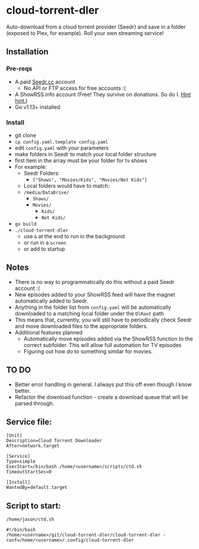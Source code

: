 # cloud-torrent-dler

Auto-download from a cloud torrent provider (Seedr) and save in a folder (exposed to Plex, for example). Roll your own streaming service!

## Installation

### Pre-reqs

- A paid [Seedr.cc](https://www.seedr.cc/?r=211) account
  - No API or FTP access for free accounts :(
- A ShowRSS.info account (Free! They survive on donations. So do I. [Hint hint.](paypal.me/jdale215))
- Go v1.13+ installed

### Install

- git clone
- `cp config.yaml.template config.yaml`
- edit `config.yaml` with your parameters
- make folders in Seedr to match your local folder structure
- first item in the array must be your folder for tv shows
- For example:
  - Seedr Folders:
    - `["Shows", "Movies/Kids", "Movies/Not Kids"]`
  - Local folders would have to match:
  - `/media/DataDrive/`
    - `Shows/`
    - `Movies/`
      - `Kids/`
      - `Not Kids/`
- `go build`
- `./cloud-torrent-dler`
  - use `&` at the end to run in the background
  - or run in a `screen`
  - or add to startup

## Notes

- There is no way to programmatically do this without a paid Seedr account :(
- New episodes added to your ShowRSS feed will have the magnet automatically added to Seedr.
- Anything in the folder list from `config.yaml` will be automatically downloaded to a matching local folder under the `DlRoot` path
- This means that, currently, you will still have to periodically check Seedr and move downloaded files to the appropriate folders.
- Additional features planned
  - Automatically move episodes added via the ShowRSS function to the correct subfolder. This will allow full automation for TV episodes
  - Figuring out how do to something similar for movies.


## TO DO

- Better error handling in general. I always put this off even though I know better. 
- Refactor the download function - create a download queue that will be parsed through. 



## Service file:
```
[Unit]
Description=Cloud Torrent Downloader
After=network.target

[Service]
Type=simple
ExecStart=/bin/bash /home/<username>/scripts/ctd.sh
TimeoutStartSec=0

[Install]
WantedBy=default.target
```
## Script to start:

`/home/jason/ctd.sh`
```
#!/bin/bash
/home/<username>/git/cloud-torrent-dler/cloud-torrent-dler -conf=/home/<username>/.config/cloud-torrent-dler
```
